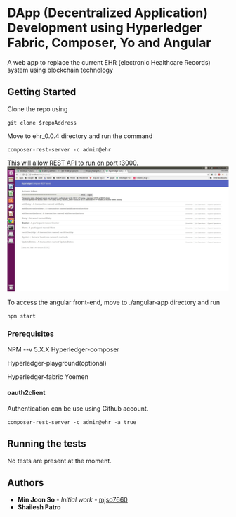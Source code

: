 # DApp (Decentralized Application) Development using Hyperledger Fabric, Composer, Yo and Angular
A web app to replace the current EHR (electronic Healthcare Records) system using blockchain technology

## Getting Started
Clone the repo using 
```
git clone $repoAddress
```

Move to ehr_0.0.4 directory and run the command
```
composer-rest-server -c admin@ehr
```
This will allow REST API to run on port :3000. 
![Alt text](3000.jpg?raw=true "Title")


To access the angular front-end, move to ./angular-app directory and run
```
npm start
```
### Prerequisites

NPM --v 5.X.X
Hyperledger-composer

Hyperledger-playground(optional)

Hyperledger-fabric
Yoemen

#### oauth2client
Authentication can be use using Github account. 
```
composer-rest-server -c admin@ehr -a true
```

## Running the tests

No tests are present at the moment.

## Authors

* **Min Joon So** - *Initial work* - [mjso7660](https://github.com/mjso7660)
* **Shailesh Patro**
